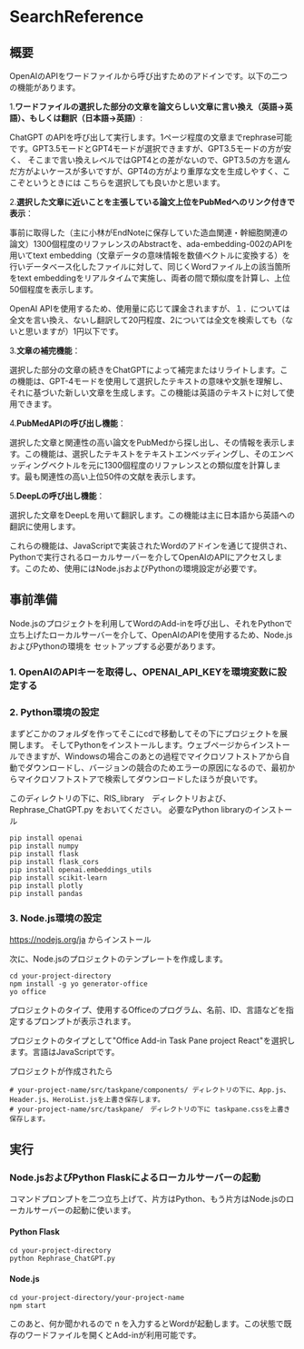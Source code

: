 # SearchReference

## 概要
OpenAIのAPIをワードファイルから呼び出すためのアドインです。以下の二つの機能があります。

1.**ワードファイルの選択した部分の文章を論文らしい文章に言い換え（英語→英語）、もしくは翻訳（日本語→英語）**: 

ChatGPT のAPIを呼び出して実行します。1ページ程度の文章までrephrase可能です。GPT3.5モードとGPT4モードが選択できますが、GPT3.5モードの方が安く、
そこまで言い換えレベルではGPT4との差がないので、GPT3.5の方を選んだ方がよいケースが多いですが、GPT4の方がより重厚な文を生成しやすく、ここぞというときには
こちらを選択しても良いかと思います。


2.**選択した文章に近いことを主張している論文上位をPubMedへのリンク付きで表示**：

事前に取得した（主に小林がEndNoteに保存していた造血関連・幹細胞関連の論文）1300個程度のリファレンスのAbstractを、ada-embedding-002のAPIを用いてtext embedding（文章データの意味情報を数値ベクトルに変換する）を行いデータベース化したファイルに対して、同じくWordファイル上の該当箇所をtext embeddingをリアルタイムで実施し、両者の間で類似度を計算し、上位50個程度を表示します。

OpenAI APIを使用するため、使用量に応じて課金されますが、１．については全文を言い換え、ないし翻訳して20円程度、2については全文を検索しても（ないと思いますが）1円以下です。

3.**文章の補完機能**：

選択した部分の文章の続きをChatGPTによって補完またはリライトします。この機能は、GPT-4モードを使用して選択したテキストの意味や文脈を理解し、それに基づいた新しい文章を生成します。この機能は英語のテキストに対して使用できます。

4.**PubMedAPIの呼び出し機能**：

選択した文章と関連性の高い論文をPubMedから探し出し、その情報を表示します。この機能は、選択したテキストをテキストエンベッディングし、そのエンベッディングベクトルを元に1300個程度のリファレンスとの類似度を計算します。最も関連性の高い上位50件の文献を表示します。

5.**DeepLの呼び出し機能**：

選択した文章をDeepLを用いて翻訳します。この機能は主に日本語から英語への翻訳に使用します。

これらの機能は、JavaScriptで実装されたWordのアドインを通じて提供され、Pythonで実行されるローカルサーバーを介してOpenAIのAPIにアクセスします。このため、使用にはNode.jsおよびPythonの環境設定が必要です。

## 事前準備
Node.jsのプロジェクトを利用してWordのAdd-inを呼び出し、それをPythonで立ち上げたローカルサーバーを介して、OpenAIのAPIを使用するため、Node.jsおよびPythonの環境を
セットアップする必要があります。

### 1. OpenAIのAPIキーを取得し、OPENAI_API_KEYを環境変数に設定する

### 2. Python環境の設定

まずどこかのフォルダを作ってそこにcdで移動してその下にプロジェクトを展開します。
そしてPythonをインストールします。ウェブページからインストールできますが、Windowsの場合このあとの過程でマイクロソフトストアから自動でダウンロードし、バージョンの競合のためエラーの原因になるので、最初からマイクロソフトストアで検索してダウンロードしたほうが良いです。

このディレクトリの下に、RIS_library　ディレクトリおよび、
Rephrase_ChatGPT.py をおいてください。
必要なPython libraryのインストール
```
pip install openai
pip install numpy
pip install flask
pip install flask_cors
pip install openai.embeddings_utils
pip install scikit-learn
pip install plotly
pip install pandas
```

### 3. Node.js環境の設定

https://nodejs.org/ja
からインストール

次に、Node.jsのプロジェクトのテンプレートを作成します。
```
cd your-project-directory
npm install -g yo generator-office
yo office
```
プロジェクトのタイプ、使用するOfficeのプログラム、名前、ID、言語などを指定するプロンプトが表示されます。

プロジェクトのタイプとして"Office Add-in Task Pane project React"を選択します。言語はJavaScriptです。

プロジェクトが作成されたら
```
# your-project-name/src/taskpane/components/ ディレクトリの下に、App.js、Header.js、HeroList.jsを上書き保存します。
# your-project-name/src/taskpane/　ディレクトリの下に taskpane.cssを上書き保存します。
```

## 実行
### Node.jsおよびPython Flaskによるローカルサーバーの起動
コマンドプロンプトを二つ立ち上げて、片方はPython、もう片方はNode.jsのローカルサーバーの起動に使います。

#### Python Flask
```
cd your-project-directory
python Rephrase_ChatGPT.py 
```

#### Node.js
```
cd your-project-directory/your-project-name
npm start
```

このあと、何か聞かれるので n を入力するとWordが起動します。この状態で既存のワードファイルを開くとAdd-inが利用可能です。

